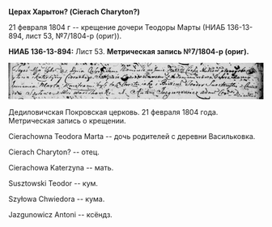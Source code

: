 **Церах Харытон? (Cierach Charyton?)**

21 февраля 1804 г -- крещение дочери Теодоры Марты (НИАБ 136-13-894,
лист 53, №7/1804-р (ориг)).

**НИАБ 136-13-894:** Лист 53. **Метрическая запись №7/1804-р (ориг).**

![](./media/5fbd1a4ebefdb1d3258b8fb1d083ecef623b8ff0.png)

Дедиловичская Покровская церковь. 21 февраля 1804 года. Метрическая
запись о крещении.

Cierachowna Teodora Marta -- дочь родителей с деревни Васильковка.

Cierach Charyton? -- отец.

Cierachowa Katerzyna -- мать.

Susztowski Teodor -- кум.

Szyłowa Chwiedora -- кума.

Jazgunowicz Antoni -- ксёндз.
